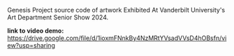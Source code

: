 Genesis Project source code of artwork Exhibited At Vanderbilt University's Art Department Senior Show 2024.

**link to video demo:** https://drive.google.com/file/d/1ioxmFNnkBy4NzMRtYVsadVVsD4hOBsfn/view?usp=sharing
